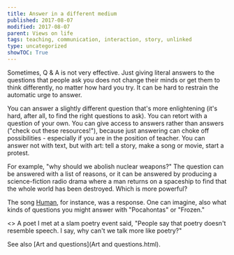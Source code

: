 ```yaml
---
title: Answer in a different medium
published: 2017-08-07
modified: 2017-08-07
parent: Views on life
tags: teaching, communication, interaction, story, unlinked
type: uncategorized
showTOC: True
---
```




Sometimes, Q
&
A is not very effective. Just giving literal answers to the questions that people ask you does not change their minds or get them to think differently, no matter how hard you try. It can be hard to restrain the automatic urge to answer.

You can answer a slightly different question that's more enlightening (it's hard, after all, to find the right questions to ask). You can retort with a question of your own. You can give access to answers rather than answers ("check out these resources!"), because just answering can choke off possibilities - especially if you are in the position of teacher. You can answer not with text, but with art: tell a story, make a song or movie, start a protest. 

For example, "why should we abolish nuclear weapons?" The question can be answered with a list of reasons, or it can be answered by producing a science-fiction radio drama where a man returns on a spaceship to find that the whole world has been destroyed. Which is more powerful? 

The song [Human](Human.html), for instance, was a response. One can imagine, also what kinds of questions you might answer with "Pocahontas" or "Frozen."


<>
 A poet I met at a slam poetry event said, "People say that poetry doesn't resemble speech. I say, why can't we talk more like poetry?"

See also [Art and questions](Art and questions.html).


